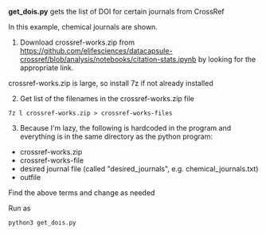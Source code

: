**get_dois.py**  gets the list of DOI for certain journals from CrossRef


In this example, chemical journals are shown.

1) Download crossref-works.zip from
https://github.com/elifesciences/datacapsule-crossref/blob/analysis/notebooks/citation-stats.ipynb
by looking for the appropriate link.

crossref-works.zip is large, so install 7z if not already installed

2) Get list of the filenames in the crossref-works.zip file

```
7z l crossref-works.zip > crossref-works-files
```

3) Because I'm lazy, the following is hardcoded in the program and everything is in the same directory as the python program:

* crossref-works.zip
* crossref-works-file
* desired journal file (called "desired_journals", e.g. chemical_journals.txt)
* outfile 

Find the above terms and change as needed

Run as

```
python3 get_dois.py
```
